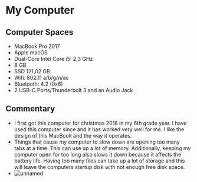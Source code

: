 # My Computer
## Computer Spaces
* MacBook Pro 2017
* Apple macOS
* Dual-Core Intel Core i5: 2,3 GHz
* 8 GB
* SSD 121,02 GB
* Wifi: 802.11 a/b/g/n/ac
* Bluetooth: 4.2 (0x8)
* 2 USB-C Ports/Thunderbolt 3 and an Audio Jack
## Commentary
* I first got this computer for christmas 2018 in my 6th grade year. I have used this computer since and it has worked very well for me. I like the design of this MacBook and the way it operates.
* Things that cause my computer to slow down are opening too many tabs at a time. This can use up a lot of memory. Additionally, keeping my computer open for too long also slows it down because it affects the battery life. Having too many files can take up a lot of storage and this will leave the computers startup disk with not enough free disk space.
* ![unnamed](https://user-images.githubusercontent.com/89731547/131467864-53cfb6c5-6d09-4aa5-9cb9-818e9a48ab8c.jpg)
